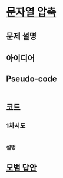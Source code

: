 # [문자열 압축](https://programmers.co.kr/learn/courses/30/lessons/60057)

## 문제 설명

## 아이디어

## Pseudo-code

```python

```

## 코드

### 1차시도

```python

```

#### 설명

## [모범 답안](https://github.com/ndb796/python-for-coding-test/blob/master/12/3.py)

```python

```